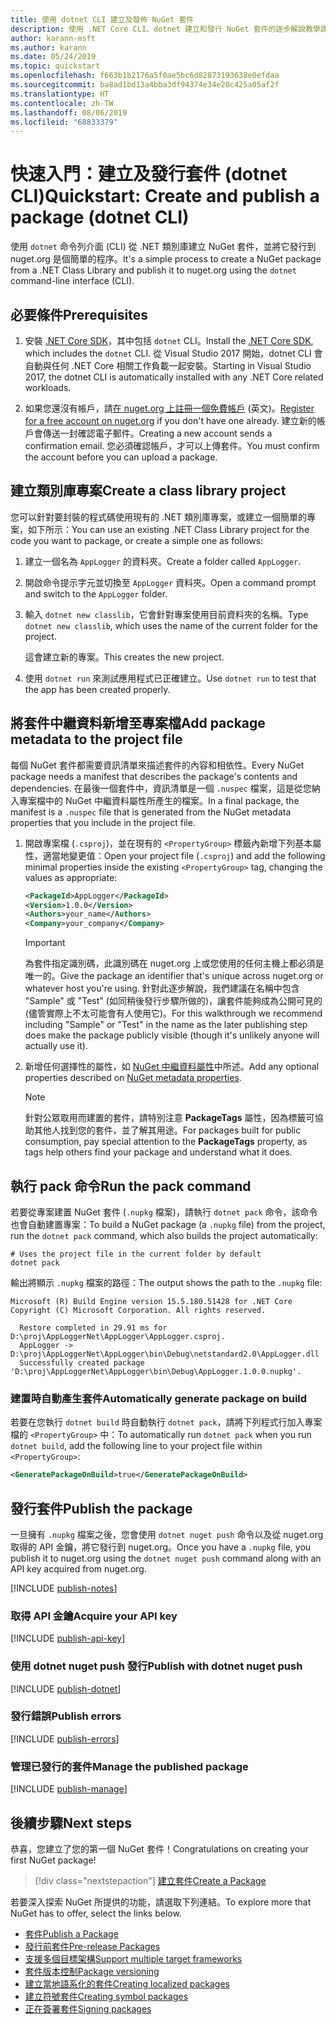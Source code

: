 ```yaml
---
title: 使用 dotnet CLI 建立及發佈 NuGet 套件
description: 使用 .NET Core CLI、dotnet 建立和發行 NuGet 套件的逐步解說教學課程。
author: karann-msft
ms.author: karann
ms.date: 05/24/2019
ms.topic: quickstart
ms.openlocfilehash: f663b1b2176a5f0ae5bc6d82873193638e0efdaa
ms.sourcegitcommit: ba8ad1bd13a4bba3df94374e34e20c425a05af2f
ms.translationtype: HT
ms.contentlocale: zh-TW
ms.lasthandoff: 08/06/2019
ms.locfileid: "68833379"
---
```

# <a name="quickstart-create-and-publish-a-package-dotnet-cli"></a><span data-ttu-id="5304a-103">快速入門：建立及發行套件 (dotnet CLI)</span><span class="sxs-lookup"><span data-stu-id="5304a-103">Quickstart: Create and publish a package (dotnet CLI)</span></span>

<span data-ttu-id="5304a-104">使用 `dotnet` 命令列介面 (CLI) 從 .NET 類別庫建立 NuGet 套件，並將它發行到 nuget.org 是個簡單的程序。</span><span class="sxs-lookup"><span data-stu-id="5304a-104">It's a simple process to create a NuGet package from a .NET Class Library and publish it to nuget.org using the `dotnet` command-line interface (CLI).</span></span>

## <a name="prerequisites"></a><span data-ttu-id="5304a-105">必要條件</span><span class="sxs-lookup"><span data-stu-id="5304a-105">Prerequisites</span></span>

1. <span data-ttu-id="5304a-106">安裝 [.NET Core SDK](https://www.microsoft.com/net/download/)，其中包括 `dotnet` CLI。</span><span class="sxs-lookup"><span data-stu-id="5304a-106">Install the [.NET Core SDK](https://www.microsoft.com/net/download/), which includes the `dotnet` CLI.</span></span> <span data-ttu-id="5304a-107">從 Visual Studio 2017 開始，dotnet CLI 會自動與任何 .NET Core 相關工作負載一起安裝。</span><span class="sxs-lookup"><span data-stu-id="5304a-107">Starting in Visual Studio 2017, the dotnet CLI is automatically installed with any .NET Core related workloads.</span></span>

1. <span data-ttu-id="5304a-108">如果您還沒有帳戶，請[在 nuget.org 上註冊一個免費帳戶](https://www.nuget.org/users/account/LogOn?returnUrl=%2F) \(英文\)。</span><span class="sxs-lookup"><span data-stu-id="5304a-108">[Register for a free account on nuget.org](https://www.nuget.org/users/account/LogOn?returnUrl=%2F) if you don't have one already.</span></span> <span data-ttu-id="5304a-109">建立新的帳戶會傳送一封確認電子郵件。</span><span class="sxs-lookup"><span data-stu-id="5304a-109">Creating a new account sends a confirmation email.</span></span> <span data-ttu-id="5304a-110">您必須確認帳戶，才可以上傳套件。</span><span class="sxs-lookup"><span data-stu-id="5304a-110">You must confirm the account before you can upload a package.</span></span>

## <a name="create-a-class-library-project"></a><span data-ttu-id="5304a-111">建立類別庫專案</span><span class="sxs-lookup"><span data-stu-id="5304a-111">Create a class library project</span></span>

<span data-ttu-id="5304a-112">您可以針對要封裝的程式碼使用現有的 .NET 類別庫專案，或建立一個簡單的專案，如下所示：</span><span class="sxs-lookup"><span data-stu-id="5304a-112">You can use an existing .NET Class Library project for the code you want to package, or create a simple one as follows:</span></span>

1. <span data-ttu-id="5304a-113">建立一個名為 `AppLogger` 的資料夾。</span><span class="sxs-lookup"><span data-stu-id="5304a-113">Create a folder called `AppLogger`.</span></span>

1. <span data-ttu-id="5304a-114">開啟命令提示字元並切換至 `AppLogger` 資料夾。</span><span class="sxs-lookup"><span data-stu-id="5304a-114">Open a command prompt and switch to the `AppLogger` folder.</span></span>

1. <span data-ttu-id="5304a-115">輸入 `dotnet new classlib`，它會針對專案使用目前資料夾的名稱。</span><span class="sxs-lookup"><span data-stu-id="5304a-115">Type `dotnet new classlib`, which uses the name of the current folder for the project.</span></span>

   <span data-ttu-id="5304a-116">這會建立新的專案。</span><span class="sxs-lookup"><span data-stu-id="5304a-116">This creates the new project.</span></span>

1. <span data-ttu-id="5304a-117">使用 `dotnet run` 來測試應用程式已正確建立。</span><span class="sxs-lookup"><span data-stu-id="5304a-117">Use `dotnet run` to test that the app has been created properly.</span></span>

## <a name="add-package-metadata-to-the-project-file"></a><span data-ttu-id="5304a-118">將套件中繼資料新增至專案檔</span><span class="sxs-lookup"><span data-stu-id="5304a-118">Add package metadata to the project file</span></span>

<span data-ttu-id="5304a-119">每個 NuGet 套件都需要資訊清單來描述套件的內容和相依性。</span><span class="sxs-lookup"><span data-stu-id="5304a-119">Every NuGet package needs a manifest that describes the package's contents and dependencies.</span></span> <span data-ttu-id="5304a-120">在最後一個套件中，資訊清單是一個 `.nuspec` 檔案，這是從您納入專案檔中的 NuGet 中繼資料屬性所產生的檔案。</span><span class="sxs-lookup"><span data-stu-id="5304a-120">In a final package, the manifest is a `.nuspec` file that is generated from the NuGet metadata properties that you include in the project file.</span></span>

1. <span data-ttu-id="5304a-121">開啟專案檔 (`.csproj`)，並在現有的 `<PropertyGroup>` 標籤內新增下列基本屬性，適當地變更值：</span><span class="sxs-lookup"><span data-stu-id="5304a-121">Open your project file (`.csproj`) and add the following minimal properties inside the existing `<PropertyGroup>` tag, changing the values as appropriate:</span></span>

    ```xml
    <PackageId>AppLogger</PackageId>
    <Version>1.0.0</Version>
    <Authors>your_name</Authors>
    <Company>your_company</Company>
    ```

    > [!Important]
    > <span data-ttu-id="5304a-122">為套件指定識別碼，此識別碼在 nuget.org 上或您使用的任何主機上都必須是唯一的。</span><span class="sxs-lookup"><span data-stu-id="5304a-122">Give the package an identifier that's unique across nuget.org or whatever host you're using.</span></span> <span data-ttu-id="5304a-123">針對此逐步解說，我們建議在名稱中包含 "Sample" 或 "Test" (如同稍後發行步驟所做的)，讓套件能夠成為公開可見的 (儘管實際上不太可能會有人使用它)。</span><span class="sxs-lookup"><span data-stu-id="5304a-123">For this walkthrough we recommend including "Sample" or "Test" in the name as the later publishing step does make the package publicly visible (though it's unlikely anyone will actually use it).</span></span>

1. <span data-ttu-id="5304a-124">新增任何選擇性的屬性，如 [NuGet 中繼資料屬性](/dotnet/core/tools/csproj#nuget-metadata-properties)中所述。</span><span class="sxs-lookup"><span data-stu-id="5304a-124">Add any optional properties described on [NuGet metadata properties](/dotnet/core/tools/csproj#nuget-metadata-properties).</span></span>

    > [!Note]
    > <span data-ttu-id="5304a-125">針對公眾取用而建置的套件，請特別注意 **PackageTags** 屬性，因為標籤可協助其他人找到您的套件，並了解其用途。</span><span class="sxs-lookup"><span data-stu-id="5304a-125">For packages built for public consumption, pay special attention to the **PackageTags** property, as tags help others find your package and understand what it does.</span></span>

## <a name="run-the-pack-command"></a><span data-ttu-id="5304a-126">執行 pack 命令</span><span class="sxs-lookup"><span data-stu-id="5304a-126">Run the pack command</span></span>

<span data-ttu-id="5304a-127">若要從專案建置 NuGet 套件 (`.nupkg` 檔案)，請執行 `dotnet pack` 命令，該命令也會自動建置專案：</span><span class="sxs-lookup"><span data-stu-id="5304a-127">To build a NuGet package (a `.nupkg` file) from the project, run the `dotnet pack` command, which also builds the project automatically:</span></span>

```cli
# Uses the project file in the current folder by default
dotnet pack
```

<span data-ttu-id="5304a-128">輸出將顯示 `.nupkg` 檔案的路徑：</span><span class="sxs-lookup"><span data-stu-id="5304a-128">The output shows the path to the `.nupkg` file:</span></span>

```output
Microsoft (R) Build Engine version 15.5.180.51428 for .NET Core
Copyright (C) Microsoft Corporation. All rights reserved.

  Restore completed in 29.91 ms for D:\proj\AppLoggerNet\AppLogger\AppLogger.csproj.
  AppLogger -> D:\proj\AppLoggerNet\AppLogger\bin\Debug\netstandard2.0\AppLogger.dll
  Successfully created package 'D:\proj\AppLoggerNet\AppLogger\bin\Debug\AppLogger.1.0.0.nupkg'.
```

### <a name="automatically-generate-package-on-build"></a><span data-ttu-id="5304a-129">建置時自動產生套件</span><span class="sxs-lookup"><span data-stu-id="5304a-129">Automatically generate package on build</span></span>

<span data-ttu-id="5304a-130">若要在您執行 `dotnet build` 時自動執行 `dotnet pack`，請將下列程式行加入專案檔的 `<PropertyGroup>` 中：</span><span class="sxs-lookup"><span data-stu-id="5304a-130">To automatically run `dotnet pack` when you run `dotnet build`, add the following line to your project file within `<PropertyGroup>`:</span></span>

```xml
<GeneratePackageOnBuild>true</GeneratePackageOnBuild>
```

## <a name="publish-the-package"></a><span data-ttu-id="5304a-131">發行套件</span><span class="sxs-lookup"><span data-stu-id="5304a-131">Publish the package</span></span>

<span data-ttu-id="5304a-132">一旦擁有 `.nupkg` 檔案之後，您會使用 `dotnet nuget push` 命令以及從 nuget.org 取得的 API 金鑰，將它發行到 nuget.org。</span><span class="sxs-lookup"><span data-stu-id="5304a-132">Once you have a `.nupkg` file, you publish it to nuget.org using the `dotnet nuget push` command along with an API key acquired from nuget.org.</span></span>

[!INCLUDE [publish-notes](includes/publish-notes.md)]

### <a name="acquire-your-api-key"></a><span data-ttu-id="5304a-133">取得 API 金鑰</span><span class="sxs-lookup"><span data-stu-id="5304a-133">Acquire your API key</span></span>

[!INCLUDE [publish-api-key](includes/publish-api-key.md)]

### <a name="publish-with-dotnet-nuget-push"></a><span data-ttu-id="5304a-134">使用 dotnet nuget push 發行</span><span class="sxs-lookup"><span data-stu-id="5304a-134">Publish with dotnet nuget push</span></span>

[!INCLUDE [publish-dotnet](includes/publish-dotnet.md)]

### <a name="publish-errors"></a><span data-ttu-id="5304a-135">發行錯誤</span><span class="sxs-lookup"><span data-stu-id="5304a-135">Publish errors</span></span>

[!INCLUDE [publish-errors](includes/publish-errors.md)]

### <a name="manage-the-published-package"></a><span data-ttu-id="5304a-136">管理已發行的套件</span><span class="sxs-lookup"><span data-stu-id="5304a-136">Manage the published package</span></span>

[!INCLUDE [publish-manage](includes/publish-manage.md)]

## <a name="next-steps"></a><span data-ttu-id="5304a-137">後續步驟</span><span class="sxs-lookup"><span data-stu-id="5304a-137">Next steps</span></span>

<span data-ttu-id="5304a-138">恭喜，您建立了您的第一個 NuGet 套件！</span><span class="sxs-lookup"><span data-stu-id="5304a-138">Congratulations on creating your first NuGet package!</span></span>

> [!div class="nextstepaction"]
> [<span data-ttu-id="5304a-139">建立套件</span><span class="sxs-lookup"><span data-stu-id="5304a-139">Create a Package</span></span>](../create-packages/creating-a-package-dotnet-cli.md)

<span data-ttu-id="5304a-140">若要深入探索 NuGet 所提供的功能，請選取下列連結。</span><span class="sxs-lookup"><span data-stu-id="5304a-140">To explore more that NuGet has to offer, select the links below.</span></span>

- [<span data-ttu-id="5304a-141">套件</span><span class="sxs-lookup"><span data-stu-id="5304a-141">Publish a Package</span></span>](../nuget-org/publish-a-package.md)
- [<span data-ttu-id="5304a-142">發行前套件</span><span class="sxs-lookup"><span data-stu-id="5304a-142">Pre-release Packages</span></span>](../create-packages/Prerelease-Packages.md)
- [<span data-ttu-id="5304a-143">支援多個目標架構</span><span class="sxs-lookup"><span data-stu-id="5304a-143">Support multiple target frameworks</span></span>](../create-packages/multiple-target-frameworks-project-file.md)
- [<span data-ttu-id="5304a-144">套件版本控制</span><span class="sxs-lookup"><span data-stu-id="5304a-144">Package versioning</span></span>](../reference/package-versioning.md)
- [<span data-ttu-id="5304a-145">建立當地語系化的套件</span><span class="sxs-lookup"><span data-stu-id="5304a-145">Creating localized packages</span></span>](../create-packages/creating-localized-packages.md)
- [<span data-ttu-id="5304a-146">建立符號套件</span><span class="sxs-lookup"><span data-stu-id="5304a-146">Creating symbol packages</span></span>](../create-packages/symbol-packages-snupkg.md)
- [<span data-ttu-id="5304a-147">正在簽署套件</span><span class="sxs-lookup"><span data-stu-id="5304a-147">Signing packages</span></span>](../create-packages/Sign-a-package.md)
